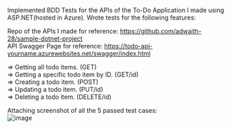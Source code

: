 Implemented BDD Tests for the APIs of the To-Do Application I made using ASP.NET(hosted in Azure). Wrote tests for the following features: <br />


Repo of the APIs I made for reference: https://github.com/adwaith-28/sample-dotnet-project <br />
API Swagger Page for reference: https://todo-api-yourname.azurewebsites.net/swagger/index.html <br />

=> Getting all todo items. (GET) <br />
=> Getting a specific todo item by ID. (GET/id) <br />
=> Creating a todo item. (POST) <br />
=> Updating a todo item. (PUT/id) <br />
=> Deleting a todo item. (DELETE/id) <br />

Attaching screenshot of all the 5 passed test cases: <br />
![image](https://github.com/user-attachments/assets/25044740-f344-49e4-8888-26b8cad635e1)
